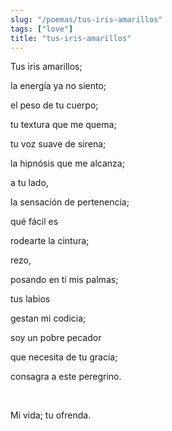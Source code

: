 ```yaml
---
slug: "/poemas/tus-iris-amarillos"
tags: ["love"]
title: "tus-iris-amarillos"
---
```

Tus iris amarillos;

la energía ya no siento;

el peso de tu cuerpo;

tu textura que me quema;

tu voz suave de sirena;

la hipnósis que me alcanza;

a tu lado,

la sensación de pertenencia;

qué fácil es

rodearte la cintura;

rezo,

posando en ti mis palmas;

tus labios

gestan mi codicia;

soy un pobre pecador

que necesita de tu gracia;

consagra a este peregrino.

&nbsp;

Mi vida; tu ofrenda.